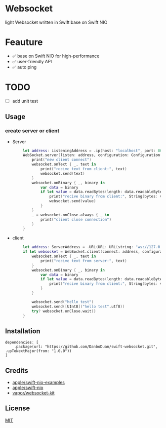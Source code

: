 # Websocket

light Websocket written in Swift base on Swift NIO

# Feauture

- ✅ base on Swift NIO for high-performance
- ✅ user-friendly API
- ✅ auto ping

# TODO

- [ ] add unit test

## Usage



### create server or client

- Server 

```swift
        let address: ListeningAddress = .ip(host: "localhost", port: 8000)
        WebSocket.server(listen: address, configuration: Configuration(pingInterval: .seconds(10))) { _, websocket in
            print("new client connect")
            websocket.onText { _, text in
                print("recive text from client:", text)
                websocket.send(text)
            }
            websocket.onBinary { _, binary in
                var data = binary
                if let value = data.readBytes(length: data.readableBytes) {
                    print("recive binary from client:", String(bytes: value, encoding: .utf8) ?? "")
                    websocket.send(value)
                }
            }
            _ = websocket.onClose.always { _ in
                print("client close connection")
            }
        }

```

- client

```swift
        let address: ServerAddress = .URL(URL: URL(string: "ws://127.0.0.1:\(8000)")!)
        if let websocket = WebSocket.client(connect: address, configuration: Configuration(pingInterval: .seconds(10))) {
            websocket.onText { _, text in
                print("recive text from server:", text)
            }
            websocket.onBinary { _, binary in
                var data = binary
                if let value = data.readBytes(length: data.readableBytes) {
                    print("recive binary from client:", String(bytes: value, encoding: .utf8) ?? "")
                }
            }

            websocket.send("hello test")
            websocket.send([UInt8]("hello test".utf8))
            try? websocket.onClose.wait()
        }
```


## Installation

```
dependencies: [
    .package(url: "https://github.com/DanboDuan/swift-websocket.git", .upToNextMajor(from: "1.0.0"))
]
```
## Credits

- [apple/swift-nio-examples](https://github.com/apple/swift-nio-examples) 
- [apple/swift-nio](https://github.com/apple/swift-nio)  
- [vapor/websocket-kit](https://github.com/vapor/websocket-kit)  


## License

[MIT](https://github.com/DanboDuan/swift-websocket/blob/master/LICENSE)

